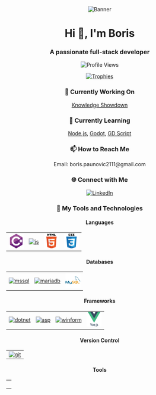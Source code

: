 <div align="center">
  <img src="https://github.com/BorisPaunovic/BorisPaunovic/assets/119711363/586d2366-beb8-4af6-8931-1b42a4f8dbf2" alt="Banner" />
</div>

<h1 align="center">Hi 👋, I'm Boris</h1>
<h3 align="center">A passionate full-stack developer</h3>

<p align="center">
  <img src="https://komarev.com/ghpvc/?username=borispaunovic&label=Profile%20views&color=0e75b6&style=flat" alt="Profile Views" />
</p>

<p align="center">
  <a href="https://github.com/ryo-ma/github-profile-trophy">
    <img src="https://github-profile-trophy.vercel.app/?username=borispaunovic" alt="Trophies" />
  </a>
</p>

<div align="center">
  <h3>🔭 Currently Working On</h3>
  <a href="https://github.com/BorisPaunovic/Kowledge-Showdown-Web-App">Knowledge Showdown</a>
</div>

<div align="center">
  <h3>🌱 Currently Learning</h3>
  <p>
    <a href="https://nodejs.org/en">Node.js</a>,
    <a href="https://godotengine.org/">Godot</a>,
    <a href="https://kidscancode.org/godot_recipes/3.x/">GD Script</a>
  </p>
</div>

<div align="center">
  <h3>📫 How to Reach Me</h3>
  <p>Email: boris.paunovic2111@gmail.com</p>
</div>

<div align="center">
  <h3>🌐 Connect with Me</h3>
  <a href="https://linkedin.com/in/boris-paunovic-751198281" target="_blank">
    <img src="https://raw.githubusercontent.com/rahuldkjain/github-profile-readme-generator/master/src/images/icons/Social/linked-in-alt.svg" alt="LinkedIn" height="30" width="40" />
  </a>
</div>

<div align="center">
  <h3>🚀 My Tools and Technologies</h3>

  <h4>Languages</h4>
  <table cellspacing="20">
    <tr>
      <td><a href="https://www.w3schools.com/cs/"><img src="https://raw.githubusercontent.com/devicons/devicon/master/icons/csharp/csharp-original.svg" alt="csharp" width="40" height="40"/></a></td>
      <td><a href="https://www.w3schools.com/js/"><img src="https://user-images.githubusercontent.com/25181517/117447155-6a868a00-af3d-11eb-9cfe-245df15c9f3f.png" alt="js" width="40" height="40"/></a></td>
      <td><a href="https://www.w3.org/html/"><img src="https://raw.githubusercontent.com/devicons/devicon/master/icons/html5/html5-original-wordmark.svg" alt="html5" width="40" height="40"/></a></td>
      <td><a href="https://www.w3schools.com/css/"><img src="https://raw.githubusercontent.com/devicons/devicon/master/icons/css3/css3-original-wordmark.svg" alt="css3" width="40" height="40"/></a></td>
    </tr>
  </table>

  <h4>Databases</h4>
  <table cellspacing="20">
    <tr>
      <td><a href="https://www.microsoft.com/en-us/sql-server"><img src="https://github.com/marwin1991/profile-technology-icons/assets/19180175/3b371807-db7c-45b4-8720-c0cfc901680a" alt="mssql" width="40" height="40"/></a></td>
      <td><a href="https://mariadb.org/"><img src="https://github.com/marwin1991/profile-technology-icons/assets/136815194/3c698a4f-84e4-4849-a900-476b14311634" alt="mariadb" width="40" height="40"/></a></td>
      <td><a href="https://www.mysql.com/"><img src="https://raw.githubusercontent.com/devicons/devicon/master/icons/mysql/mysql-original-wordmark.svg" alt="mysql" width="40" height="40"/></a></td>
    </tr>
  </table>

  <h4>Frameworks</h4>
  <table cellspacing="20">
    <tr>
      <td><a href="https://dotnet.microsoft.com/"><img src="https://upload.wikimedia.org/wikipedia/commons/thumb/7/7d/Microsoft_.NET_logo.svg/220px-Microsoft_.NET_logo.svg.png" alt="dotnet" width="40" height="40"/></a></td>
      <td><a href="https://dotnet.microsoft.com/en-us/apps/aspnet"><img src="https://github.com/BorisPaunovic/BorisPaunovic/assets/119711363/2ec25c92-0801-445f-bdee-ccc8cbbfa058" alt="asp" width="40" height="40"/></a></td>
      <td><a href="https://learn.microsoft.com/en-us/dotnet/desktop/winforms/overview/?view=netdesktop-8.0"><img src="https://github.com/BorisPaunovic/BorisPaunovic/assets/119711363/4822fcfb-1f21-422f-a52c-e7b5cc1a5aa7" alt="winform" width="40" height="40"/></a></td>
      <td><a href="https://vuejs.org/"><img src="https://raw.githubusercontent.com/devicons/devicon/master/icons/vuejs/vuejs-original-wordmark.svg" alt="vuejs" width="40" height="40"/></a></td>
    </tr>
  </table>

  <h4>Version Control</h4>
  <table cellspacing="20">
    <tr>
      <td><a href="https://git-scm.com/"><img src="https://www.vectorlogo.zone/logos/git-scm/git-scm-icon.svg" alt="git" width="40" height="40"/></a></td>
    </tr>
  </table>

  <h4>Tools</h4>
  <table cellspacing="20">
    <tr>
      <td><a href="https://postman.com"><img src="https://www.vectorlogo.zone/logos/getpostman/getpostman-icon.svg" alt
